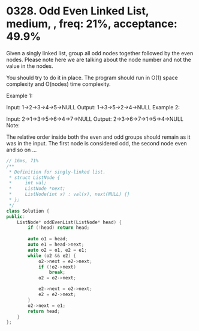 # 0328. Odd Even Linked List, medium, , freq: 21%, acceptance: 49.9%

Given a singly linked list, group all odd nodes together followed by the even nodes. Please note here we are talking about the node number and not the value in the nodes.

You should try to do it in place. The program should run in O(1) space complexity and O(nodes) time complexity.

Example 1:

Input: 1->2->3->4->5->NULL
Output: 1->3->5->2->4->NULL
Example 2:

Input: 2->1->3->5->6->4->7->NULL
Output: 2->3->6->7->1->5->4->NULL
Note:

The relative order inside both the even and odd groups should remain as it was in the input.
The first node is considered odd, the second node even and so on ...
```c++
// 16ms, 71%
/**
 * Definition for singly-linked list.
 * struct ListNode {
 *     int val;
 *     ListNode *next;
 *     ListNode(int x) : val(x), next(NULL) {}
 * };
 */
class Solution {
public:
    ListNode* oddEvenList(ListNode* head) {
        if (!head) return head;
        
        auto o1 = head;
        auto e1 = head->next;
        auto o2 = o1, e2 = e1;
        while (o2 && e2) {
            o2->next = e2->next;
            if (!o2->next)
                break;
            o2 = o2->next;

            e2->next = o2->next;
            e2 = e2->next;
        }
        o2->next = e1;
        return head;
    }
};
```
